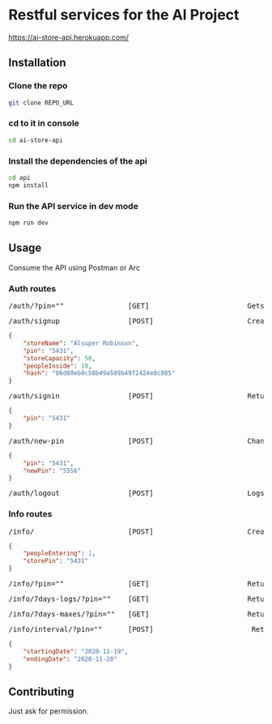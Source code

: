# Restful services for the AI Project
https://ai-store-api.herokuapp.com/

## Installation

### Clone the repo

```bash
git clone REPO_URL
```

### cd to it in console

```bash
cd ai-store-api
```

### Install the dependencies of the api

```bash
cd api
npm install
```

### Run the API service in dev mode

```bash
npm run dev
```

## Usage

Consume the API using Postman or Arc

### Auth routes
<pre>
/auth/?pin=""               [GET]                       Gets the info of a store  
</pre>

<pre>
/auth/signup                [POST]                      Creates a new store in db. 
</pre>
```json
{
    "storeName": "Alsuper Robinson",
    "pin": "5431",
    "storeCapacity": 50,
    "peopleInside": 10,
    "hash": "06d80eb0c50b49a509b49f2424e8c805"
}
```
<pre>
/auth/signin                [POST]                      Returns a JWT if valid pin is sent 
</pre>
```json
{
    "pin": "5431"
}
```

<pre>
/auth/new-pin               [POST]                      Changes the pin of a store. It needs the x-access-token header. 
</pre>
```json
{
    "pin": "5431",
    "newPin": "5556"
}
```

<pre>
/auth/logout                [POST]                      Logs us off 
</pre>

### Info routes

<pre>
/info/                      [POST]                      Creates a new info log in the server. It needs the x-access-token header.
</pre>
```json
{
    "peopleEntering": 1,
    "storePin": "5431"
}
```

<pre>
/info/?pin=""               [GET]                       Returns all the logs of a store 
</pre>

<pre>
/info/7days-logs/?pin=""    [GET]                       Returns all the logs of a store in a week
</pre>

<pre>
/info/7days-maxes/?pin=""   [GET]                       Returns all the maxes of a store in a week
</pre>

<pre>
/info/interval/?pin=""      [POST]                       Returns all the logs of a store in a period of time
</pre>
```json
{
    "startingDate": "2020-11-19",
    "endingDate": "2020-11-20"
}
```
## Contributing
Just ask for permission.
